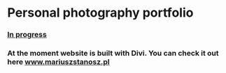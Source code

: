 # Personal photography portfolio

<h3><a href="https://MariosApps.github.io/Personal-photography-portfolio/">In progress</a></h3>

<h3>At the moment website is built with Divi. You can check it out here <a href="http://mariuszstanosz.com/">www.mariuszstanosz.pl</a></h3>
